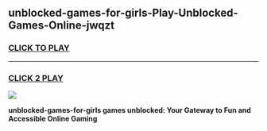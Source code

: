 
## unblocked-games-for-girls-Play-Unblocked-Games-Online-jwqzt
<h3>
<a href="https://premium76.site?title=unblocked-games-for-girls&ref=24A">CLICK TO PLAY</a></h3>
<hr>

<h3>
<a href="https://premium76.site?title=unblocked-games-for-girls&ref=24A">CLICK 2 PLAY</a>
  
</h3>

<a href="https://premium76.site?title=unblocked-games-for-girls&ref=24A"><img src="https://clearcache.store/games.png"></a>


**unblocked-games-for-girls games unblocked: Your Gateway to Fun and Accessible Online Gaming**
